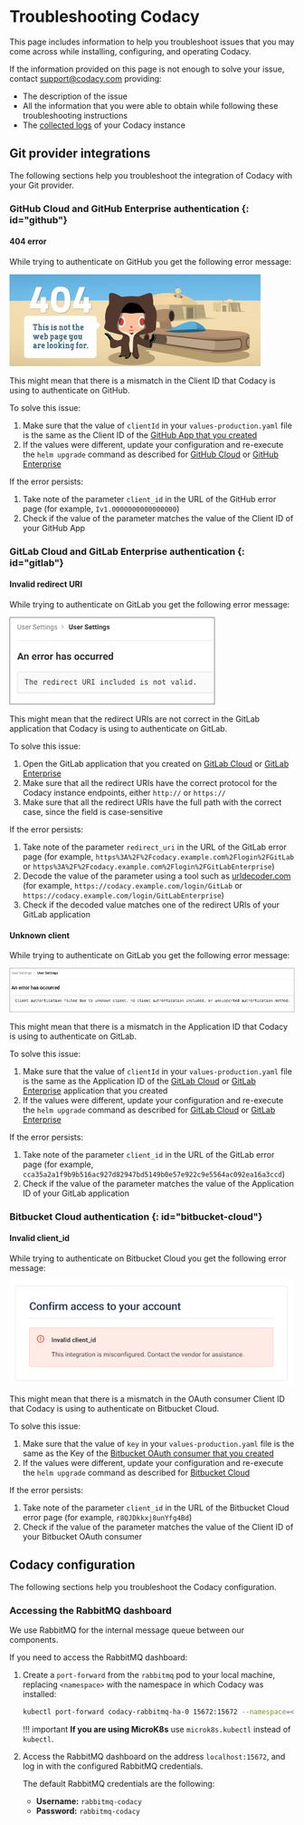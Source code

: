 # Troubleshooting Codacy

This page includes information to help you troubleshoot issues that you may come across while installing, configuring, and operating Codacy.

If the information provided on this page is not enough to solve your issue, contact [support@codacy.com](mailto:support@codacy.com) providing:

-   The description of the issue
-   All the information that you were able to obtain while following these troubleshooting instructions
-   The [collected logs](logs-collect.md) of your Codacy instance

## Git provider integrations

The following sections help you troubleshoot the integration of Codacy with your Git provider.

### GitHub Cloud and GitHub Enterprise authentication {: id="github"}

#### 404 error

While trying to authenticate on GitHub you get the following error message:

![Invalid client id](images/github-invalid-client-id.png)

This might mean that there is a mismatch in the Client ID that Codacy is using to authenticate on GitHub.

To solve this issue:

1.  Make sure that the value of `clientId` in your `values-production.yaml` file is the same as the Client ID of the [GitHub App that you created](../configuration/integrations/github-app-create.md)
2.  If the values were different, update your configuration and re-execute the `helm upgrade` command as described for [GitHub Cloud](../configuration/integrations/github-cloud.md) or [GitHub Enterprise](../configuration/integrations/github-enterprise.md)

If the error persists:

1.  Take note of the parameter `client_id` in the URL of the GitHub error page (for example, `Iv1.0000000000000000`)
2.  Check if the value of the parameter matches the value of the Client ID of your GitHub App

### GitLab Cloud and GitLab Enterprise authentication {: id="gitlab"}

#### Invalid redirect URI

While trying to authenticate on GitLab you get the following error message:

![Invalid redirect URI](images/gitlab-invalid-redirect-uri.png)

This might mean that the redirect URIs are not correct in the GitLab application that Codacy is using to authenticate on GitLab.

To solve this issue:

1.  Open the GitLab application that you created on [GitLab Cloud](../configuration/integrations/gitlab-cloud.md#create-application) or [GitLab Enterprise](../configuration/integrations/gitlab-enterprise.md#create-application)
2.  Make sure that all the redirect URIs have the correct protocol for the Codacy instance endpoints, either `http://` or `https://`
3.  Make sure that all the redirect URIs have the full path with the correct case, since the field is case-sensitive

If the error persists:

1.  Take note of the parameter `redirect_uri` in the URL of the GitLab error page (for example, `https%3A%2F%2Fcodacy.example.com%2Flogin%2FGitLab` or `https%3A%2F%2Fcodacy.example.com%2Flogin%2FGitLabEnterprise`)
2.  Decode the value of the parameter using a tool such as [urldecoder.com](https://www.urldecoder.org/) (for example, `https://codacy.example.com/login/GitLab` or `https://codacy.example.com/login/GitLabEnterprise`)
3.  Check if the decoded value matches one of the redirect URIs of your GitLab application

#### Unknown client

While trying to authenticate on GitLab you get the following error message:

![Invalid application id](images/gitlab-invalid-application-id.png)

This might mean that there is a mismatch in the Application ID that Codacy is using to authenticate on GitLab.

To solve this issue:

1.  Make sure that the value of `clientId` in your `values-production.yaml` file is the same as the Application ID of the [GitLab Cloud](../configuration/integrations/gitlab-cloud.md#create-application) or [GitLab Enterprise](../configuration/integrations/gitlab-enterprise.md#create-application) application that you created
2.  If the values were different, update your configuration and re-execute the `helm upgrade` command as described for [GitLab Cloud](../configuration/integrations/gitlab-cloud.md#configure) or [GitLab Enterprise](../configuration/integrations/gitlab-enterprise.md#configure)

If the error persists:

1.  Take note of the parameter `client_id` in the URL of the GitLab error page (for example, `cca35a2a1f9b9b516ac927d82947bd5149b0e57e922c9e5564ac092ea16a3ccd`)
2.  Check if the value of the parameter matches the value of the Application ID of your GitLab application

### Bitbucket Cloud authentication {: id="bitbucket-cloud"}

#### Invalid client_id

While trying to authenticate on Bitbucket Cloud you get the following error message:

![Invalid client_id](images/bitbucket-invalid-client-id.png)

This might mean that there is a mismatch in the OAuth consumer Client ID that Codacy is using to authenticate on Bitbucket Cloud.

To solve this issue:

1.  Make sure that the value of `key` in your `values-production.yaml` file is the same as the Key of the [Bitbucket OAuth consumer that you created](../configuration/integrations/bitbucket-cloud.md#create-oauth)
2.  If the values were different, update your configuration and re-execute the `helm upgrade` command as described for [Bitbucket Cloud](../configuration/integrations/bitbucket-cloud.md#configure)

If the error persists:

1.  Take note of the parameter `client_id` in the URL of the Bitbucket Cloud error page (for example, `r8QJDkkxj8unYfg4Bd`)
2.  Check if the value of the parameter matches the value of the Client ID of your Bitbucket OAuth consumer

## Codacy configuration

The following sections help you troubleshoot the Codacy configuration.

### Accessing the RabbitMQ dashboard

We use RabbitMQ for the internal message queue between our components.

If you need to access the RabbitMQ dashboard:

1.  Create a `port-forward` from the `rabbitmq` pod to your local machine, replacing `<namespace>` with the namespace in which Codacy was installed:

    ```bash
    kubectl port-forward codacy-rabbitmq-ha-0 15672:15672 --namespace=<namespace>
    ```

    !!! important
        **If you are using MicroK8s** use `microk8s.kubectl` instead of `kubectl`.

2.  Access the RabbitMQ dashboard on the address `localhost:15672`, and log in with the configured RabbitMQ credentials.

    The default RabbitMQ credentials are the following:

    -   **Username:** `rabbitmq-codacy`
    -   **Password:** `rabbitmq-codacy`
